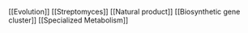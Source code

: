 [[Evolution]]
[[Streptomyces]]
[[Natural product]]
[[Biosynthetic gene cluster]]
[[Specialized Metabolism]]

